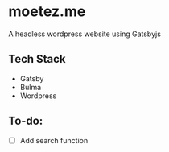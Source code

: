 # moetez.me

A headless wordpress website using Gatsbyjs

## Tech Stack

- Gatsby
- Bulma
- Wordpress

## To-do:

- [ ] Add search function
